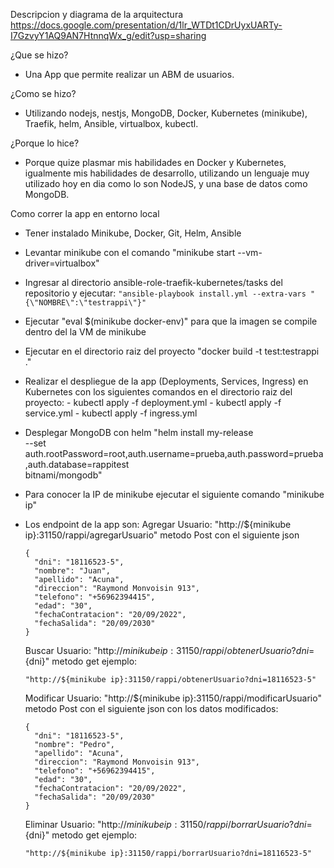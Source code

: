 Descripcion y diagrama de la arquitectura https://docs.google.com/presentation/d/1lr_WTDt1CDrUyxUARTy-I7GzvyY1AQ9AN7HtnnqWx_g/edit?usp=sharing

¿Que se hizo?

- Una App que permite realizar un ABM de usuarios.

¿Como se hizo?

- Utilizando nodejs, nestjs, MongoDB, Docker, Kubernetes (minikube), Traefik, helm, Ansible, virtualbox, kubectl.  

¿Porque lo hice?

- Porque quize plasmar mis habilidades en Docker y Kubernetes, igualmente mis habilidades de desarrollo, utilizando un lenguaje muy utilizado hoy en dia como lo son NodeJS, y una base de datos como MongoDB.

Como correr la app en entorno local

- Tener instalado Minikube, Docker, Git, Helm, Ansible

- Levantar minikube con el comando "minikube start --vm-driver=virtualbox"
- Ingresar al directorio ansible-role-traefik-kubernetes/tasks del repositorio y ejecutar: 
  ``` "ansible-playbook install.yml --extra-vars "{\"NOMBRE\":\"testrappi\"}" ```
- Ejecutar "eval $(minikube docker-env)" para que la imagen se compile dentro del la VM de minikube
- Ejecutar en el directorio raiz del proyecto "docker build -t test:testrappi  ."
- Realizar el despliegue de la app (Deployments, Services, Ingress) en Kubernetes con los siguientes comandos en el directorio raiz del proyecto:
         - kubectl apply -f deployment.yml
         - kubectl apply -f service.yml
         - kubectl apply -f ingress.yml
- Desplegar MongoDB con helm "helm install my-release \
        --set auth.rootPassword=root,auth.username=prueba,auth.password=prueba,auth.database=rappitest \
        bitnami/mongodb"

- Para conocer la IP de minikube ejecutar el siguiente comando "minikube ip"

- Los endpoint de la app son:
  Agregar Usuario: "http://${minikube ip}:31150/rappi/agregarUsuario" metodo Post con el siguiente json 
     
      {
        "dni": "18116523-5",
        "nombre": "Juan",
        "apellido": "Acuna",
        "direccion": "Raymond Monvoisin 913",
        "telefono": "+56962394415",
        "edad": "30",
        "fechaContratacion": "20/09/2022",
        "fechaSalida": "20/09/2030"
      }

  Buscar Usuario: "http://${minikube ip}:31150/rappi/obtenerUsuario?dni=${dni}" metodo get ejemplo: 
    
      "http://${minikube ip}:31150/rappi/obtenerUsuario?dni=18116523-5"
  
  Modificar Usuario: "http://${minikube ip}:31150/rappi/modificarUsuario" metodo Post con el siguiente json con los datos modificados:

      {
        "dni": "18116523-5",
        "nombre": "Pedro",
        "apellido": "Acuna",
        "direccion": "Raymond Monvoisin 913",
        "telefono": "+56962394415",
        "edad": "30",
        "fechaContratacion": "20/09/2022",
        "fechaSalida": "20/09/2030"
      }

  Eliminar Usuario: "http://${minikube ip}:31150/rappi/borrarUsuario?dni=${dni}" metodo get ejemplo: 

      "http://${minikube ip}:31150/rappi/borrarUsuario?dni=18116523-5"
